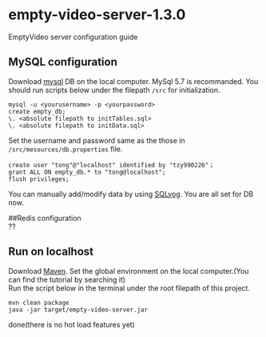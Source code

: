 # empty-video-server-1.3.0

EmptyVideo server configuration guide

## MySQL configuration

Download [mysql](https://www.mysql.com/downloads/) DB on the local computer. MySql 5.7 is recommanded.
You should run scripts below under the filepath `/src` for initialization. 

```
mysql -u <yourusername> -p <yourpassword>
create empty_db;
\. <absolute filepath to initTables.sql>
\. <absolute filepath to initData.sql>
```

Set the username and password same as the those in `/src/mesources/db.properties` file. 

```
create user "tong"@"localhost" identified by "tzy990226"；
grant ALL ON empty_db.* to "tong@localhost";
flush privileges;
```

You can manually add/modify data by using [SQLyog](https://github.com/webyog/sqlyog-community/wiki/Downloads). You are all set for DB now.

##Redis configuration  
??

## Run on localhost

Download [Maven](https://maven.apache.org/download.cgi). Set the global environment on the local computer.(You can find the tutorial by searching it)  
Run the script below in the terminal under the root filepath of this project.

```
mvn clean package
java -jar target/empty-video-server.jar
```

done(there is no hot load features yet)